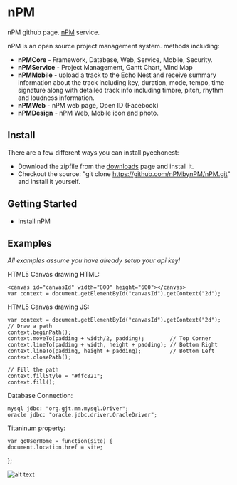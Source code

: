 
# nPM

nPM github page. [nPM](http://solar4.ssu.ac.kr:8080) service.

nPM is an open source project management system. methods including:

  * **nPMCore** - Framework, Database, Web, Service, Mobile, Security.
  * **nPMService** - Project Management, Gantt Chart, Mind Map
  * **nPMMobile** - upload a track to the Echo Nest and receive summary information about the track including key, duration, mode, tempo, time signature along with detailed track info including timbre, pitch, rhythm and loudness information.
  * **nPMWeb** - nPM web page, Open ID (Facebook)
  * **nPMDesign** - nPM Web, Mobile icon and photo.

## Install
There are a few different ways you can install pyechonest:

* Download the zipfile from the [downloads](http://npmbynpm.github.com/nPM) page and install it. 
* Checkout the source: "git clone https://github.com/nPMbynPM/nPM.git" and install it yourself.
   
## Getting Started
 * Install nPM
 

## Examples
*All examples assume you have already setup your api key!*

HTML5 Canvas drawing HTML:

    <canvas id="canvasId" width="800" height="600"></canvas>
    var context = document.getElementById("canvasId").getContext("2d");

HTML5 Canvas drawing JS:

    var context = document.getElementById("canvasId").getContext("2d");
    // Draw a path
    context.beginPath();
    context.moveTo(padding + width/2, padding);        // Top Corner
    context.lineTo(padding + width, height + padding); // Bottom Right
    context.lineTo(padding, height + padding);         // Bottom Left
    context.closePath();

    // Fill the path
    context.fillStyle = "#ffc821";
    context.fill();

Database Connection:

    mysql jdbc: "org.gjt.mm.mysql.Driver"; 
    oracle jdbc: "oracle.jdbc.driver.OracleDriver";

Titaninum property:

    var goUserHome = function(site) {
    document.location.href = site;
   };



![alt text](http://i.imgur.com/WWLYo.gif "Frustrated cat can't believe this is the 12th time he's clicked on an auto-linked README.md URL")

